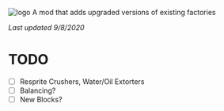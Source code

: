 ![logo](https://github.com/genNAowl/Upgraded-Factories/blob/master/logo.png)
A mod that adds upgraded versions of existing factories

*Last updated 9/8/2020*

# TODO
- [ ] Resprite Crushers, Water/Oil Extorters
- [ ] Balancing?
- [ ] New Blocks?
